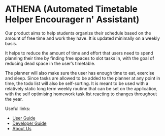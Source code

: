 # ATHENA (Automated Timetable Helper Encourager n' Assistant)

Our product aims to help students organize their schedule based on the amount of free time and work they have. It is updated minimally on a weekly basis.

It helps to reduce the amount of time and effort that users need to spend planning their time by finding free spaces to slot tasks in, with the goal of reducing dead space in the user’s timetable. 

The planner will also make sure the user has enough time to eat, exercise and sleep. Since tasks are allowed to be added to the planner at any point in time, the todo list will also be self-sorting. It is meant to be used with a relatively static long term weekly routine that can be set on the application, with the self optimising homework task list reacting to changes throughout the year.


Useful links:
* [User Guide](UserGuide.md)
* [Developer Guide](DeveloperGuide.md)
* [About Us](AboutUs.md)
